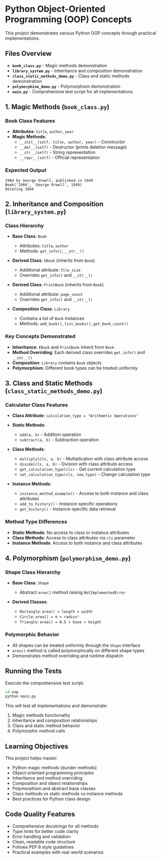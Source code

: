 # Python Object-Oriented Programming (OOP) Concepts

This project demonstrates various Python OOP concepts through practical implementations.

## Files Overview

- **`book_class.py`** - Magic methods demonstration
- **`library_system.py`** - Inheritance and composition demonstration  
- **`class_static_methods_demo.py`** - Class and static methods demonstration
- **`polymorphism_demo.py`** - Polymorphism demonstration
- **`main.py`** - Comprehensive test script for all implementations

## 1. Magic Methods (`book_class.py`)

### Book Class Features
- **Attributes**: `title`, `author`, `year`
- **Magic Methods**:
  - `__init__(self, title, author, year)` - Constructor
  - `__del__(self)` - Destructor (prints deletion message)
  - `__str__(self)` - String representation
  - `__repr__(self)` - Official representation

### Expected Output
```
1984 by George Orwell, published in 1949
Book('1984', 'George Orwell', 1949)
Deleting 1984
```

## 2. Inheritance and Composition (`library_system.py`)

### Class Hierarchy
- **Base Class**: `Book`
  - Attributes: `title`, `author`
  - Methods: `get_info()`, `__str__()`

- **Derived Class**: `EBook` (inherits from `Book`)
  - Additional attribute: `file_size`
  - Overrides `get_info()` and `__str__()`

- **Derived Class**: `PrintBook` (inherits from `Book`)
  - Additional attribute: `page_count`
  - Overrides `get_info()` and `__str__()`

- **Composition Class**: `Library`
  - Contains a list of `Book` instances
  - Methods: `add_book()`, `list_books()`, `get_book_count()`

### Key Concepts Demonstrated
- **Inheritance**: `EBook` and `PrintBook` inherit from `Book`
- **Method Overriding**: Each derived class overrides `get_info()` and `__str__()`
- **Composition**: `Library` contains `Book` objects
- **Polymorphism**: Different book types can be treated uniformly

## 3. Class and Static Methods (`class_static_methods_demo.py`)

### Calculator Class Features
- **Class Attribute**: `calculation_type = "Arithmetic Operations"`

- **Static Methods**:
  - `add(a, b)` - Addition operation
  - `subtract(a, b)` - Subtraction operation

- **Class Methods**:
  - `multiply(cls, a, b)` - Multiplication with class attribute access
  - `divide(cls, a, b)` - Division with class attribute access
  - `get_calculation_type(cls)` - Get current calculation type
  - `set_calculation_type(cls, new_type)` - Change calculation type

- **Instance Methods**:
  - `instance_method_example()` - Access to both instance and class attributes
  - `add_to_history()` - Instance-specific operations
  - `get_history()` - Instance-specific data retrieval

### Method Type Differences
- **Static Methods**: No access to class or instance attributes
- **Class Methods**: Access to class attributes via `cls` parameter
- **Instance Methods**: Access to both instance and class attributes

## 4. Polymorphism (`polymorphism_demo.py`)

### Shape Class Hierarchy
- **Base Class**: `Shape`
  - Abstract `area()` method raising `NotImplementedError`

- **Derived Classes**:
  - `Rectangle`: `area() = length × width`
  - `Circle`: `area() = π × radius²`
  - `Triangle`: `area() = 0.5 × base × height`

### Polymorphic Behavior
- All shapes can be treated uniformly through the `Shape` interface
- `area()` method is called polymorphically on different shape types
- Demonstrates method overriding and runtime dispatch

## Running the Tests

Execute the comprehensive test script:

```bash
cd oop
python main.py
```

This will test all implementations and demonstrate:
1. Magic methods functionality
2. Inheritance and composition relationships
3. Class and static method behavior
4. Polymorphic method calls

## Learning Objectives

This project helps master:
- Python magic methods (dunder methods)
- Object-oriented programming principles
- Inheritance and method overriding
- Composition and object relationships
- Polymorphism and abstract base classes
- Class methods vs static methods vs instance methods
- Best practices for Python class design

## Code Quality Features

- Comprehensive docstrings for all methods
- Type hints for better code clarity
- Error handling and validation
- Clean, readable code structure
- Follows PEP 8 style guidelines
- Practical examples with real-world scenarios 